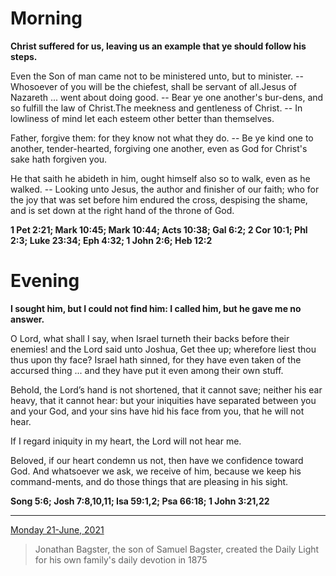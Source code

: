 # Morning

**Christ suffered for us, leaving us an example that ye should follow his steps.**
 
Even the Son of man came not to be ministered unto, but to minister. -- Whosoever of you will be the chiefest, shall be servant of all.Jesus of Nazareth ... went about doing good. -- Bear ye one another's bur-dens, and so fulfill the law of Christ.The meekness and gentleness of Christ. -- In lowliness of mind let each esteem other better than themselves.
 
Father, forgive them: for they know not what they do. -- Be ye kind one to another, tender-hearted, forgiving one another, even as God for Christ's sake hath forgiven you.
 
He that saith he abideth in him, ought himself also so to walk, even as he walked. -- Looking unto Jesus, the author and finisher of our faith; who for the joy that was set before him endured the cross, despising the shame, and is set down at the right hand of the throne of God.  

**1 Pet 2:21; Mark 10:45; Mark 10:44; Acts 10:38; Gal 6:2; 2 Cor 10:1; Phl 2:3; Luke 23:34; Eph 4:32; 1 John 2:6; Heb 12:2**

# Evening

**I sought him, but I could not find him: I called him, but he gave me no answer.**
 
O Lord, what shall I say, when Israel turneth their backs before their enemies! and the Lord said unto Joshua, Get thee up; wherefore liest thou thus upon thy face? Israel hath sinned, for they have even taken of the accursed thing ... and they have put it even among their own stuff.
 
Behold, the Lord’s hand is not shortened, that it cannot save; neither his ear heavy, that it cannot hear: but your iniquities have separated between you and your God, and your sins have hid his face from you, that he will not hear.
 
If I regard iniquity in my heart, the Lord will not hear me.
 
Beloved, if our heart condemn us not, then have we confidence toward God. And whatsoever we ask, we receive of him, because we keep his command-ments, and do those things that are pleasing in his sight.  

**Song 5:6; Josh 7:8,10,11; Isa 59:1,2; Psa 66:18; 1 John 3:21,22**

---

[Monday 21-June, 2021](https://t.me/s/daily_light)

> Jonathan Bagster, the son of Samuel Bagster, created the Daily Light for his own family's daily devotion in 1875

